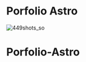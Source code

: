 # Porfolio Astro

![449shots_so](https://github.com/IgnacioBritos/Porfolio-Astro/assets/135151646/9216e98f-586f-41ad-838e-94c0d3a4deea)


# Porfolio-Astro
